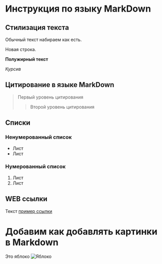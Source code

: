 
# Инструкция по языку MarkDown

## Стилизация текста
Обычный текст набираем как есть.

Новая строка.

**Полужирный текст**

*Курсив*

## Цитирование в языке MarkDown
> Первый уровень цитирования 
>> Второй уровень цитирования

## Списки
### Ненумерованный список
* Лист
* Лист

### Нумерованный список
1. Лист
2. Лист

## WEB ссылки
Текст [пример ссылки](http.example.com "Всплывающая подсказка")

# Добавим как добавлять картинки в Markdown
Это яблоко
![Яблоко](apple.jpg)